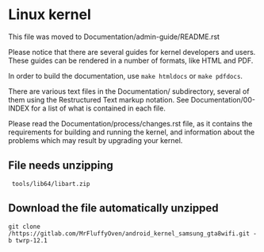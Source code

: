 Linux kernel
============

This file was moved to Documentation/admin-guide/README.rst

Please notice that there are several guides for kernel developers and users.
These guides can be rendered in a number of formats, like HTML and PDF.

In order to build the documentation, use ``make htmldocs`` or
``make pdfdocs``.

There are various text files in the Documentation/ subdirectory,
several of them using the Restructured Text markup notation.
See Documentation/00-INDEX for a list of what is contained in each file.

Please read the Documentation/process/changes.rst file, as it contains the
requirements for building and running the kernel, and information about
the problems which may result by upgrading your kernel.

## File needs unzipping
     tools/lib64/libart.zip

## Download the file automatically unzipped
    git clone /https://gitlab.com/MrFluffyOven/android_kernel_samsung_gta8wifi.git -b twrp-12.1
